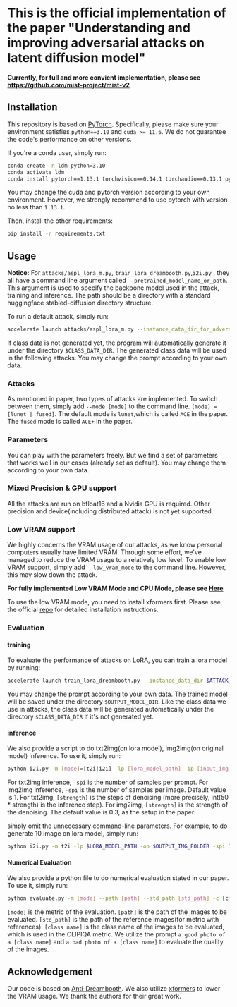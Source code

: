 # This is the official implementation of the paper "Understanding and improving adversarial attacks on latent diffusion model"

**Currently, for full and more convient implementation, please see https://github.com/mist-project/mist-v2**

## Installation

This repository is based on [PyTorch](https://pytorch.org/). Specifically, please make sure your environment satisfies `python==3.10` and `cuda >= 11.6`. We do not guarantee the code's performance on other versions.

If you're a conda user, simply run:
```bash
conda create -n ldm python=3.10
conda activate ldm
conda install pytorch==1.13.1 torchvision==0.14.1 torchaudio==0.13.1 pytorch-cuda=11.6 -c pytorch -c nvidia
```
You may change the cuda and pytorch version according to your own environment. However, we strongly recommend to use pytorch with version no less than `1.13.1`.

Then, install the other requirements:
```bash
pip install -r requirements.txt
```

## Usage

**Notice:**
For `attacks/aspl_lora_m.py`, `train_lora_dreambooth.py`,`i2i.py` , they all have a command line argument called `--pretrained_model_name_or_path`. This argument is used to specify the backbone model used in the attack, training and inference. The path should be a directory with a standard huggingface stabled-diffusion directory structure.

To run a default attack, simply run:

```bash
accelerate launch attacks/aspl_lora_m.py --instance_data_dir_for_adversarial $DATA_DIR --output_dir $OUTPUT_DIR --class_data_dir $CLASS_DATA_DIR --instance_prompt "a photo of a sks person" --class_prompt "a photo of a person" --mixed_precision bf16 --max_train_steps 5 --checkpointing_iterations 1
```

If class data is not generated yet, the program will automatically generate it under the directory `$CLASS_DATA_DIR`. The generated class data will be used in the following attacks. You may change the prompt according to your own data.


### Attacks

As mentioned in paper, two types of attacks are implemented. To switch between them, simply add `--mode [mode]` to the command line. `[mode] = [lunet | fused]`. The default mode is `lunet`,which is called `ACE` in the paper. The `fused` mode is called `ACE+` in the paper.

### Parameters

You can play with the parameters freely. But we find a set of parameters that works well in our cases (already set as default). You may change them according to your own data.

### Mixed Precision & GPU support

All the attacks are run on bfloat16 and a Nvidia GPU is required. Other precision and device(including distributed attack) is not yet supported.

### Low VRAM support

We highly concerns the VRAM usage of our attacks, as we know personal computers usually have limited VRAM. Through some effort, we've managed to reduce the VRAM usage to a relatively low level. To enable low VRAM support, simply add `--low_vram_mode` to the command line. However, this may slow down the attack.

**For fully implemented Low VRAM Mode and CPU Mode, please see [Here](https://github.com/mist-project/mist-v2)**

To use the low VRAM mode, you need to install xformers first. Please see the official [repo](https://github.com/facebookresearch/xformers) for detailed installation instructions.

### Evaluation

#### training
To evaluate the performance of attacks on LoRA, you can train a lora model by running:

```bash
accelerate launch train_lora_dreambooth.py --instance_data_dir $ATTACK_DATA_DIR --output_dir $OUTPUT_MODEL_DIR --class_data_dir $CLASS_DATA_DIR --output_format safe --instance_prompt "a photo of a sks person" --class_prompt "a photo of a person" --mixed_precision bf16
```

You may change the prompt according to your own data. The trained model will be saved under the directory `$OUTPUT_MODEL_DIR`. Like the class data we use in attacks, the class data will be generated automatically under the directory `$CLASS_DATA_DIR` if it's not generated yet.

#### inference
We also provide a script to do txt2img(on lora model), img2img(on original model) inference. To use it, simply run:

```bash
python i2i.py -m [mode]=[t2i|i2i] -lp [lora_model_path] -ip [input_img_folder] -op [output_img_folder] -spi $N -s [strength] -p [prompt]
```

For txt2img inference, `-spi` is the number of samples per prompt. For img2img inference, `-spi` is the number of samples per image. Default value is 1. For txt2img, `[strength]` is the steps of denoising (more precisely, int(50 * strength) is the inference step). For img2img, `[strength]` is the strength of the denoising. The default value is 0.3, as the setup in the paper.

simply omit the unnecessary command-line parameters. For example, to do generate 10 image on lora model, simply run:

```bash
python i2i.py -m t2i -lp $LORA_MODEL_PATH -op $OUTPUT_IMG_FOLDER -spi 10 -p "a photo of a sks person"
```

#### Numerical Evaluation

We also provide a python file to do numerical evaluation stated in our paper. To use it, simply run:

```bash
python evaluate.py -m [mode] --path [path] --std_path [std_path] -c [class name]
```

`[mode]` is the metric of the evaluation. `[path]` is the path of the images to be evaluated. `[std_path]` is the path of the reference images(for metric with references). `[class name]` is the class name of the images to be evaluated, which is used in the CLIPIQA metric. We utilize the prompt `a good photo of a [class name]` and `a bad photo of a [class name]` to evaluate the quality of the images.

## Acknowledgement
Our code is based on [Anti-Dreambooth](https://github.com/VinAIResearch/Anti-DreamBooth). We also utilize [xformers](https://github.com/facebookresearch/xformers) to lower the VRAM usage. We thank the authors for their great work.





